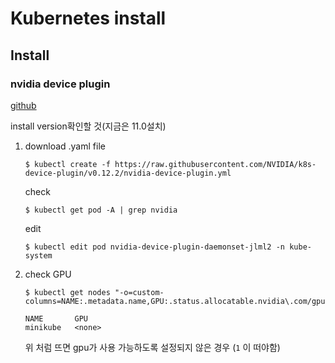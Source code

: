 # Kubernetes install

## Install

##### 



### nvidia device plugin

[github](https://github.com/NVIDIA/k8s-device-plugin)

install version확인할 것(지금은 11.0설치)

1. download .yaml file

   ```
   $ kubectl create -f https://raw.githubusercontent.com/NVIDIA/k8s-device-plugin/v0.12.2/nvidia-device-plugin.yml
   ```

   check

   ```
   $ kubectl get pod -A | grep nvidia
   ```

   

   

   edit

   ```
   $ kubectl edit pod nvidia-device-plugin-daemonset-jlml2 -n kube-system
   ```

2. check GPU

   ```
   $ kubectl get nodes "-o=custom-columns=NAME:.metadata.name,GPU:.status.allocatable.nvidia\.com/gpu"
   ```

   ```
   NAME       GPU
   minikube   <none>
   ```

   위 처럼 뜨면 gpu가 사용 가능하도록 설정되지 않은 경우 (`1` 이 떠야함)

   

   

